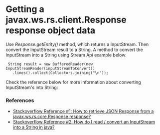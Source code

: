 # Getting a javax.ws.rs.client.Response response object data

Use *Response.getEntity()* method, which returns a InputStream. Then convert the InputStream result to a String.
A method to convert the InputStream into a String using Stream Api example below:

```
 String result = new BufferedReader(new InputStreamReader(inputStreamToConvert))
   .lines().collect(Collectors.joining("\n"));
```
Check the reference below for more information about converting InputStream's into String:

### References
* [Stackoverflow Reference #1: How to retrieve JSON Response from a javax.ws.rs.core.Response response?](https://stackoverflow.com/questions/25196427/how-to-retrieve-json-response-from-a-javax-ws-rs-core-response-response)
* [Stackoverflow Reference #2: How do I read / convert an InputStream into a String in java?](https://stackoverflow.com/questions/309424/how-do-i-read-convert-an-inputstream-into-a-string-in-java)
